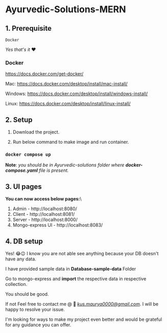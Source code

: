 # Ayurvedic-Solutions-MERN

## 1. Prerequisite
```
Docker
```
*Yes that's it* ❤️

### Docker 
https://docs.docker.com/get-docker/

Mac:
https://docs.docker.com/desktop/install/mac-install/

Windows:
https://docs.docker.com/desktop/install/windows-install/

Linux: 
https://docs.docker.com/desktop/install/linux-install/


## 2. Setup

1. Download the project.

2. Run below command to make image and run container.


### `docker compose up`

**Note**: *you should be in Ayurvedic-solutions folder where **docker-compose.yaml** file is present.*

## 3. UI pages

**You can now access below pages:**\
1. Admin - http://localhost:8080/
2. Client - http://localhost:8081/
3. Server - http://localhost:8000/
4. Mongo-express UI - http://localhost:8083/

## 4. DB setup
Yes! 😂😉 I know you are not able see anything because your DB doesn't have any data.

I have provided sample data in **Database-sample-data** Folder

Go to mongo-express and **import** the respective data in respective collection.


You should be good.

If not Feel free to contact me @ 📧 *kus.maurya0000@gmail.com*. I will be happy to resolve your issue.

I'm looking for ways to make my project even better and would be grateful for any guidance you can offer.


